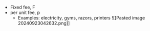 - Fixed fee, F
- per unit fee, p
	- Examples: electricity, gyms, razors, printers
![[Pasted image 20240923042632.png]]
